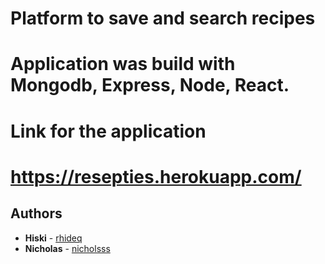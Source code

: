 # Platform to save and search recipes
# Application was build with Mongodb, Express, Node, React.
# Link for the application
# https://resepties.herokuapp.com/

## Authors
* **Hiski** - [rhideq](https://github.com/rhideq)
* **Nicholas** - [nicholsss](https://github.com/nicholsss)


